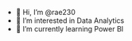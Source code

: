 - 👋 Hi, I’m @rae230
- 👀 I’m interested in Data Analytics
- 🌱 I’m currently learning Power BI

<!---
rae230/rae230 is a ✨ special ✨ repository because its `README.md` (this file) appears on your GitHub profile.
You can click the Preview link to take a look at your changes.
--->
